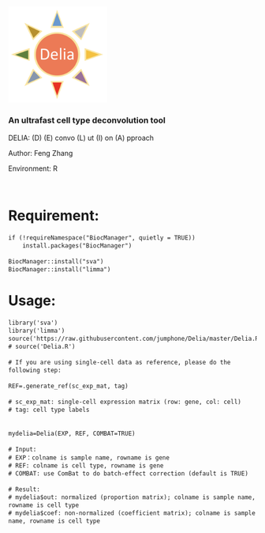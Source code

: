 <img src="https://github.com/jumphone/Delia/blob/master/img/Delia_LOGO.png" width="200">


### An ultrafast cell type deconvolution tool

DELIA: (D) (E) convo (L) ut (I) on (A) pproach

Author: Feng Zhang

Environment: R 

</br>

# Requirement:

    if (!requireNamespace("BiocManager", quietly = TRUE))
        install.packages("BiocManager")
        
    BiocManager::install("sva")
    BiocManager::install("limma")

# Usage:

    library('sva')
    library('limma')
    source('https://raw.githubusercontent.com/jumphone/Delia/master/Delia.R')
    # source('Delia.R')
    
    # If you are using single-cell data as reference, please do the following step:
    
    REF=.generate_ref(sc_exp_mat, tag)
    
    # sc_exp_mat: single-cell expression matrix (row: gene, col: cell)
    # tag: cell type labels
    
    
    mydelia=Delia(EXP, REF, COMBAT=TRUE)
        
    # Input:            
    # EXP：colname is sample name, rowname is gene
    # REF: colname is cell type, rowname is gene 
    # COMBAT: use ComBat to do batch-effect correction (default is TRUE)

    # Result:   
    # mydelia$out: normalized (proportion matrix); colname is sample name, rowname is cell type
    # mydelia$coef: non-normalized (coefficient matrix); colname is sample name, rowname is cell type
    
    



